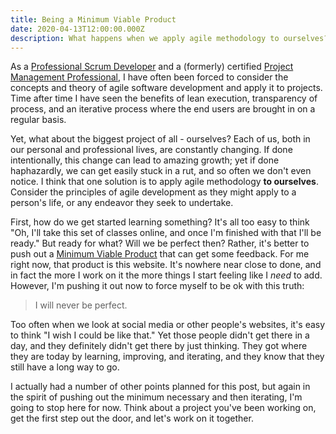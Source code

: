 ```yaml
---
title: Being a Minimum Viable Product
date: 2020-04-13T12:00:00.000Z
description: What happens when we apply agile methodology to ourselves?
---
```


As a [Professional Scrum Developer](https://www.scrum.org/professional-scrum-developer-certification) and a (formerly) certified [Project Management Professional](https://www.pmi.org/certifications/types/project-management-pmp), I have often been forced to consider the concepts and theory of agile software development and apply it to projects. Time after time I have seen the benefits of lean execution, transparency of process, and an iterative process where the end users are brought in on a regular basis.

Yet, what about the biggest project of all - ourselves? Each of us, both in our personal and professional lives, are constantly changing. If done intentionally, this change can lead to amazing growth; yet if done haphazardly, we can get easily stuck in a rut, and so often we don't even notice. I think that one solution is to apply agile methodology **to ourselves**. Consider the principles of agile development as they might apply to a person's life, or any endeavor they seek to undertake.

First, how do we get started learning something? It's all too easy to think "Oh, I'll take this set of classes online, and once I'm finished with that I'll be ready." But ready for what? Will we be perfect then? Rather, it's better to push out a [Minimum Viable Product](https://en.wikipedia.org/wiki/Minimum_viable_product) that can get some feedback. For me right now, that product is this website. It's nowhere near close to done, and in fact the more I work on it the more things I start feeling like I _need_ to add. However, I'm pushing it out now to force myself to be ok with this truth:

> I will never be perfect.

Too often when we look at social media or other people's websites, it's easy to think "I wish I could be like that." Yet those people didn't get there in a day, and they definitely didn't get there by just thinking. They got where they are today by learning, improving, and iterating, and they know that they still have a long way to go.

I actually had a number of other points planned for this post, but again in the spirit of pushing out the minimum necessary and then iterating, I'm going to stop here for now. Think about a project you've been working on, get the first step out the door, and let's work on it together.
